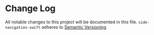 # Change Log

All notable changes to this project will be documented in this file.
`side-navigation-swift` adheres to [Semantic Versioning](http://semver.org/).
